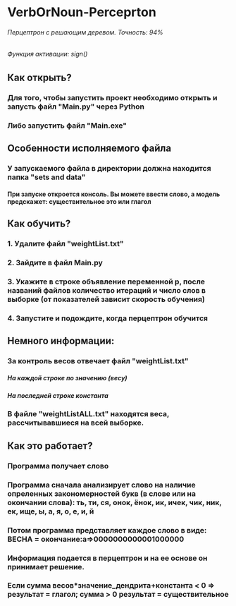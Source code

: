 # VerbOrNoun-Perceprton
###### Перцептрон с решающим деревом. Точность: 94%
###### Функция активации: sign()

## Как открыть?
### Для того, чтобы запустить проект необходимо открыть и запусть файл "Main.py" через Python
### Либо запустить файл "Main.exe"

## Особенности исполняемого файла
### У запускаемого файла в директории должна находится папка "sets and data"
#### При запуске откроется консоль. Вы можете ввести слово, а модель предскажет: существительное это или глагол 


## Как обучить?
### 1. Удалите файл "weightList.txt"
### 2. Зайдите в файл Main.py
### 3. Укажите в строке объявление переменной p, после названий файлов количество итераций и число слов в выборке (от показателей зависит скорость обучения)
### 4. Запустите и подождите, когда перцептрон обучится


## Немного информации:
### За контроль весов отвечает файл "weightList.txt"
##### На каждой строке по значению (весу)
##### На последней строке константа

### В файле "weightListALL.txt" находятся веса, рассчитывавшиеся на всей выборке.

## Как это работает?
### Программа получает слово
### Программа сначала анализирует слово на наличие опреленных закономерностей букв (в слове или на окончании слова): ть, ти, ся, онок, ёнок, ик, ичек, чик, ник, ек, ище, ы, а, я, о, е, и, й
### Потом программа представляет каждое слово в виде: ВЕСНА = окончание:а=>0000000000001000000
### Информация подается в перцептрон и на ее основе он принимает решение. 
### Если сумма весов*значение_дендрита+константа < 0 => результат = глагол; сумма > 0 результат = существительное
